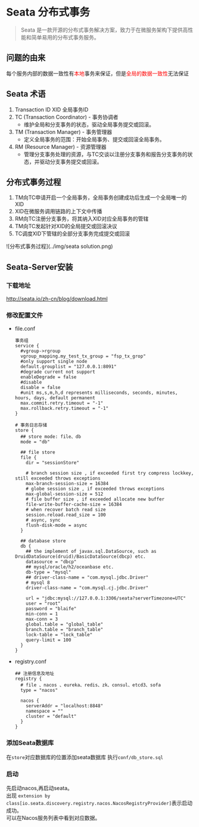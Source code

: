 # Seata 分布式事务

> Seata 是一款开源的分布式事务解决方案，致力于在微服务架构下提供高性能和简单易用的分布式事务服务。

## 问题的由来

每个服务内部的数据一致性有<font style="color:red">本地</font>事务来保证，但是<font style="color:red">全局的数据一致性</font>无法保证

## Seata 术语
1. Transaction ID XID 全局事务ID
2. TC (Transaction Coordinator) - 事务协调者
    - 维护全局和分支事务的状态，驱动全局事务提交或回滚。
3. TM (Transaction Manager) - 事务管理器
    - 定义全局事务的范围：开始全局事务、提交或回滚全局事务。
4. RM (Resource Manager) - 资源管理器
    - 管理分支事务处理的资源，与TC交谈以注册分支事务和报告分支事务的状态，并驱动分支事务提交或回滚。

## 分布式事务过程

1. TM向TC申请开启一个全局事务，全局事务创建成功后生成一个全局唯一的XID
2. XID在微服务调用链路的上下文中传播
3. RM向TC注册分支事务，将其纳入XID对应全局事务的管辖
4. TM向TC发起针对XID的全局提交或回滚决议
5. TC调度XID下管辖的全部分支事务完成提交或回滚

![分布式事务过程](../img/seata solution.png)

## Seata-Server安装

### 下载地址

http://seata.io/zh-cn/blog/download.html

### 修改配置文件

- file.conf
    ```
    事务组
    service {
      #vgroup->rgroup
      vgroup_mapping.my_test_tx_group = "fsp_tx_grop"
      #only support single node
      default.grouplist = "127.0.0.1:8091"
      #degrade current not support
      enableDegrade = false
      #disable
      disable = false
      #unit ms,s,m,h,d represents milliseconds, seconds, minutes, hours, days, default permanent
      max.commit.retry.timeout = "-1"
      max.rollback.retry.timeout = "-1"
    }
    ```
    ```
    # 事务日志存储
    store {
      ## store mode: file、db
      mode = "db"
    
      ## file store
      file {
        dir = "sessionStore"
    
        # branch session size , if exceeded first try compress lockkey, still exceeded throws exceptions
        max-branch-session-size = 16384
        # globe session size , if exceeded throws exceptions
        max-global-session-size = 512
        # file buffer size , if exceeded allocate new buffer
        file-write-buffer-cache-size = 16384
        # when recover batch read size
        session.reload.read_size = 100
        # async, sync
        flush-disk-mode = async
      }
    
      ## database store
      db {
        ## the implement of javax.sql.DataSource, such as DruidDataSource(druid)/BasicDataSource(dbcp) etc.
        datasource = "dbcp"
        ## mysql/oracle/h2/oceanbase etc.
        db-type = "mysql"
        ## driver-class-name = "com.mysql.jdbc.Driver"
        # mysql 8 
        driver-class-name = "com.mysql.cj.jdbc.Driver"
    
        url = "jdbc:mysql://127.0.0.1:3306/seata?serverTimezone=UTC"
        user = "root"
        password = "blaife"
        min-conn = 1
        max-conn = 3
        global.table = "global_table"
        branch.table = "branch_table"
        lock-table = "lock_table"
        query-limit = 100
      }
    }
    ```

- registry.conf
    ```
    ## 注册信息及地址
    registry {
      # file 、nacos 、eureka、redis、zk、consul、etcd3、sofa
      type = "nacos"
    
      nacos {
        serverAddr = "localhost:8848"
        namespace = ""
        cluster = "default"
      }
    }
    ```
  
### 添加Seata数据库
在`store`对应数据库的位置添加seata数据库  执行`conf/db_store.sql`

### 启动

先启动nacos,再启动seata。  
出现 `extension by class[io.seata.discovery.registry.nacos.NacosRegistryProvider]`表示启动成功。  
可以在Nacos服务列表中看到对应数据。  